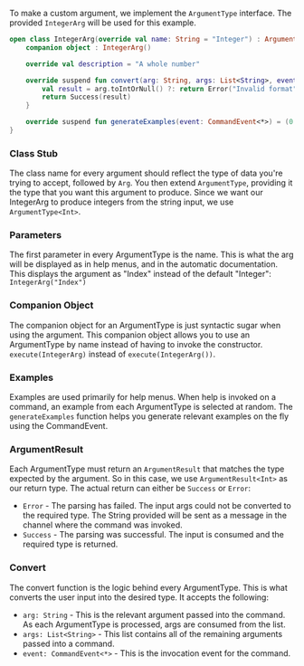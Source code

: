 To make a custom argument, we implement the `ArgumentType` interface. The provided `IntegerArg` will be used for this example.

```kotlin
open class IntegerArg(override val name: String = "Integer") : ArgumentType<Int> {
    companion object : IntegerArg()

    override val description = "A whole number"

    override suspend fun convert(arg: String, args: List<String>, event: CommandEvent<*>): ArgumentResult<Int> {
        val result = arg.toIntOrNull() ?: return Error("Invalid format")
        return Success(result)
    }

    override suspend fun generateExamples(event: CommandEvent<*>) = (0..10).map { it.toString() }
}
```

### Class Stub
The class name for every argument should reflect the type of data you're trying to accept, followed by `Arg`. You then extend `ArgumentType`, providing it the type that you want this argument to produce. Since we want our IntegerArg to produce integers from the string input, we use `ArgumentType<Int>`.

### Parameters
The first parameter in every ArgumentType is the name. This is what the arg will be displayed as in help menus, and in the automatic documentation. This displays the argument as "Index" instead of the default "Integer": `IntegerArg("Index")`

### Companion Object
The companion object for an ArgumentType is just syntactic sugar when using the argument. This companion object allows you to use an ArgumentType by name instead of having to invoke the constructor. `execute(IntegerArg)` instead of `execute(IntegerArg())`.

### Examples
Examples are used primarily for help menus. When help is invoked on a command, an example from each ArgumentType is selected at random. The `generateExamples` function helps you generate relevant examples on the fly using the CommandEvent.

### ArgumentResult
Each ArgumentType must return an `ArgumentResult` that matches the type expected by the argument. So in this case, we use `ArgumentResult<Int>` as our return type. The actual return can either be `Success` or `Error`:

- `Error` - The parsing has failed. The input args could not be converted to the required type. The String provided will be sent as a message in the channel where the command was invoked.
- `Success` - The parsing was successful. The input is consumed and the required type is returned.

### Convert
The convert function is the logic behind every ArgumentType. This is what converts the user input into the desired type. It accepts the following:

- `arg: String` - This is the relevant argument passed into the command. As each ArgumentType is processed, args are consumed from the list.
- `args: List<String>` - This list contains all of the remaining arguments passed into a command.
- `event: CommandEvent<*>` - This is the invocation event for the command.
